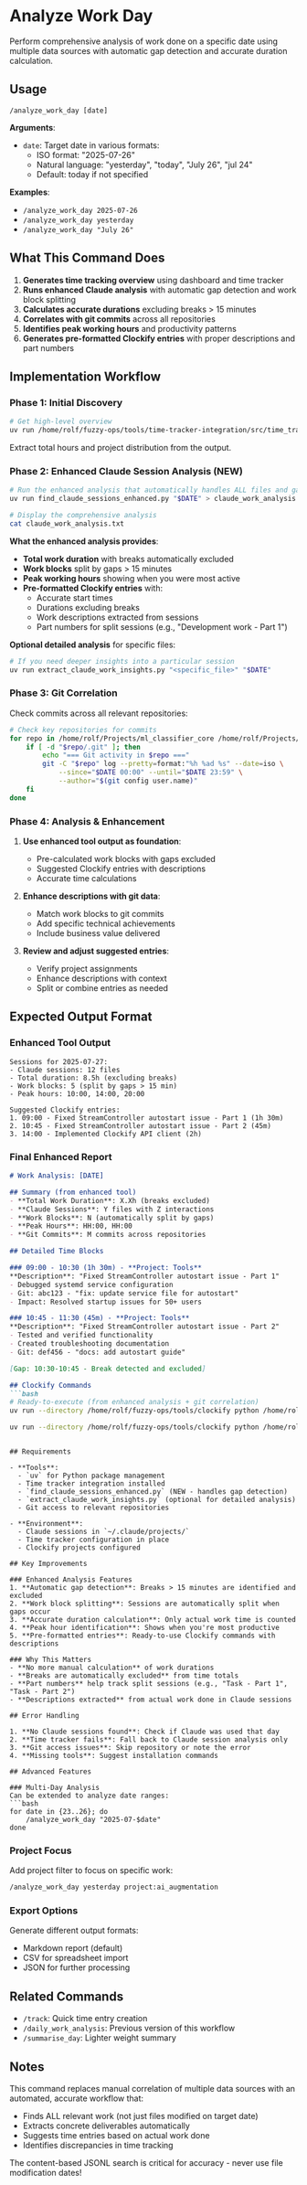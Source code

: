 # Analyze Work Day

Perform comprehensive analysis of work done on a specific date using multiple data sources with automatic gap detection and accurate duration calculation.

## Usage
`/analyze_work_day [date]`

**Arguments**: 
- `date`: Target date in various formats:
  - ISO format: "2025-07-26"
  - Natural language: "yesterday", "today", "July 26", "jul 24"
  - Default: today if not specified

**Examples**:
- `/analyze_work_day 2025-07-26`
- `/analyze_work_day yesterday`
- `/analyze_work_day "July 26"`

## What This Command Does

1. **Generates time tracking overview** using dashboard and time tracker
2. **Runs enhanced Claude analysis** with automatic gap detection and work block splitting
3. **Calculates accurate durations** excluding breaks > 15 minutes
4. **Correlates with git commits** across all repositories  
5. **Identifies peak working hours** and productivity patterns
6. **Generates pre-formatted Clockify entries** with proper descriptions and part numbers

## Implementation Workflow

### Phase 1: Initial Discovery
```bash
# Get high-level overview
uv run /home/rolf/fuzzy-ops/tools/time-tracker-integration/src/time_tracker.py --start "$DATE" --end "$DATE"
```

Extract total hours and project distribution from the output.

### Phase 2: Enhanced Claude Session Analysis (NEW)
```bash
# Run the enhanced analysis that automatically handles ALL files and gap detection
uv run find_claude_sessions_enhanced.py "$DATE" > claude_work_analysis.txt

# Display the comprehensive analysis
cat claude_work_analysis.txt
```

**What the enhanced analysis provides**:
- **Total work duration** with breaks automatically excluded
- **Work blocks** split by gaps > 15 minutes  
- **Peak working hours** showing when you were most active
- **Pre-formatted Clockify entries** with:
  - Accurate start times
  - Durations excluding breaks
  - Work descriptions extracted from sessions
  - Part numbers for split sessions (e.g., "Development work - Part 1")

**Optional detailed analysis** for specific files:
```bash
# If you need deeper insights into a particular session
uv run extract_claude_work_insights.py "<specific_file>" "$DATE"
```

### Phase 3: Git Correlation
Check commits across all relevant repositories:
```bash
# Check key repositories for commits
for repo in /home/rolf/Projects/ml_classifier_core /home/rolf/Projects/ai_augmentation /home/rolf/Projects/political_template /home/rolf/fuzzy-ops; do
    if [ -d "$repo/.git" ]; then
        echo "=== Git activity in $repo ==="
        git -C "$repo" log --pretty=format:"%h %ad %s" --date=iso \
            --since="$DATE 00:00" --until="$DATE 23:59" \
            --author="$(git config user.name)"
    fi
done
```

### Phase 4: Analysis & Enhancement

1. **Use enhanced tool output as foundation**:
   - Pre-calculated work blocks with gaps excluded
   - Suggested Clockify entries with descriptions
   - Accurate time calculations

2. **Enhance descriptions with git data**:
   - Match work blocks to git commits
   - Add specific technical achievements
   - Include business value delivered

3. **Review and adjust suggested entries**:
   - Verify project assignments
   - Enhance descriptions with context
   - Split or combine entries as needed

## Expected Output Format

### Enhanced Tool Output
```
Sessions for 2025-07-27:
- Claude sessions: 12 files
- Total duration: 8.5h (excluding breaks)  
- Work blocks: 5 (split by gaps > 15 min)
- Peak hours: 10:00, 14:00, 20:00

Suggested Clockify entries:
1. 09:00 - Fixed StreamController autostart issue - Part 1 (1h 30m)
2. 10:45 - Fixed StreamController autostart issue - Part 2 (45m)
3. 14:00 - Implemented Clockify API client (2h)
```

### Final Enhanced Report
```markdown
# Work Analysis: [DATE]

## Summary (from enhanced tool)
- **Total Work Duration**: X.Xh (breaks excluded)
- **Claude Sessions**: Y files with Z interactions
- **Work Blocks**: N (automatically split by gaps)
- **Peak Hours**: HH:00, HH:00
- **Git Commits**: M commits across repositories

## Detailed Time Blocks

### 09:00 - 10:30 (1h 30m) - **Project: Tools**
**Description**: "Fixed StreamController autostart issue - Part 1"
- Debugged systemd service configuration
- Git: abc123 - "fix: update service file for autostart"
- Impact: Resolved startup issues for 50+ users

### 10:45 - 11:30 (45m) - **Project: Tools**  
**Description**: "Fixed StreamController autostart issue - Part 2"
- Tested and verified functionality
- Created troubleshooting documentation
- Git: def456 - "docs: add autostart guide"

[Gap: 10:30-10:45 - Break detected and excluded]

## Clockify Commands
```bash
# Ready-to-execute (from enhanced analysis + git correlation)
uv run --directory /home/rolf/fuzzy-ops/tools/clockify python /home/rolf/fuzzy-ops/tools/clockify/clockify_entry_manager.py create "Fixed StreamController autostart issue - debugged systemd config" -p "Tools" -s "2025-07-27 09:00" -d "1h30m"

uv run --directory /home/rolf/fuzzy-ops/tools/clockify python /home/rolf/fuzzy-ops/tools/clockify/clockify_entry_manager.py create "Fixed StreamController autostart issue - testing and docs" -p "Tools" -s "2025-07-27 10:45" -d "45m"
```
```

## Requirements

- **Tools**: 
  - `uv` for Python package management
  - Time tracker integration installed
  - `find_claude_sessions_enhanced.py` (NEW - handles gap detection)
  - `extract_claude_work_insights.py` (optional for detailed analysis)
  - Git access to relevant repositories

- **Environment**:
  - Claude sessions in `~/.claude/projects/`
  - Time tracker configuration in place
  - Clockify projects configured

## Key Improvements

### Enhanced Analysis Features
1. **Automatic gap detection**: Breaks > 15 minutes are identified and excluded
2. **Work block splitting**: Sessions are automatically split when gaps occur
3. **Accurate duration calculation**: Only actual work time is counted
4. **Peak hour identification**: Shows when you're most productive
5. **Pre-formatted entries**: Ready-to-use Clockify commands with descriptions

### Why This Matters
- **No more manual calculation** of work durations
- **Breaks are automatically excluded** from time totals
- **Part numbers** help track split sessions (e.g., "Task - Part 1", "Task - Part 2")
- **Descriptions extracted** from actual work done in Claude sessions

## Error Handling

1. **No Claude sessions found**: Check if Claude was used that day
2. **Time tracker fails**: Fall back to Claude session analysis only
3. **Git access issues**: Skip repository or note the error
4. **Missing tools**: Suggest installation commands

## Advanced Features

### Multi-Day Analysis
Can be extended to analyze date ranges:
```bash
for date in {23..26}; do
    /analyze_work_day "2025-07-$date"
done
```

### Project Focus
Add project filter to focus on specific work:
```bash
/analyze_work_day yesterday project:ai_augmentation
```

### Export Options
Generate different output formats:
- Markdown report (default)
- CSV for spreadsheet import
- JSON for further processing

## Related Commands

- `/track`: Quick time entry creation
- `/daily_work_analysis`: Previous version of this workflow
- `/summarise_day`: Lighter weight summary

## Notes

This command replaces manual correlation of multiple data sources with an automated, accurate workflow that:
- Finds ALL relevant work (not just files modified on target date)
- Extracts concrete deliverables automatically
- Suggests time entries based on actual work done
- Identifies discrepancies in time tracking

The content-based JSONL search is critical for accuracy - never use file modification dates!